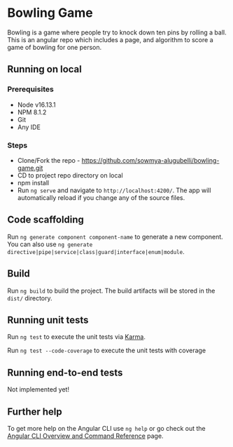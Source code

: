 # Bowling Game

Bowling is a game where people try to knock down ten pins by rolling a ball. This is an angular repo which includes a page, and algorithm to score a game of bowling for one person.

## Running on local

### Prerequisites

  - Node v16.13.1
  - NPM 8.1.2
  - Git
  - Any IDE

### Steps

  - Clone/Fork the repo - https://github.com/sowmya-alugubelli/bowling-game.git
  - CD to project repo directory on local
  - npm install
  - Run `ng serve` and navigate to `http://localhost:4200/`. The app will automatically reload if you change any of the source files.

## Code scaffolding

Run `ng generate component component-name` to generate a new component. You can also use `ng generate directive|pipe|service|class|guard|interface|enum|module`.

## Build

Run `ng build` to build the project. The build artifacts will be stored in the `dist/` directory.

## Running unit tests

Run `ng test` to execute the unit tests via [Karma](https://karma-runner.github.io).

Run `ng test --code-coverage` to execute the unit tests with coverage

## Running end-to-end tests

Not implemented yet!

## Further help

To get more help on the Angular CLI use `ng help` or go check out the [Angular CLI Overview and Command Reference](https://angular.io/cli) page.
